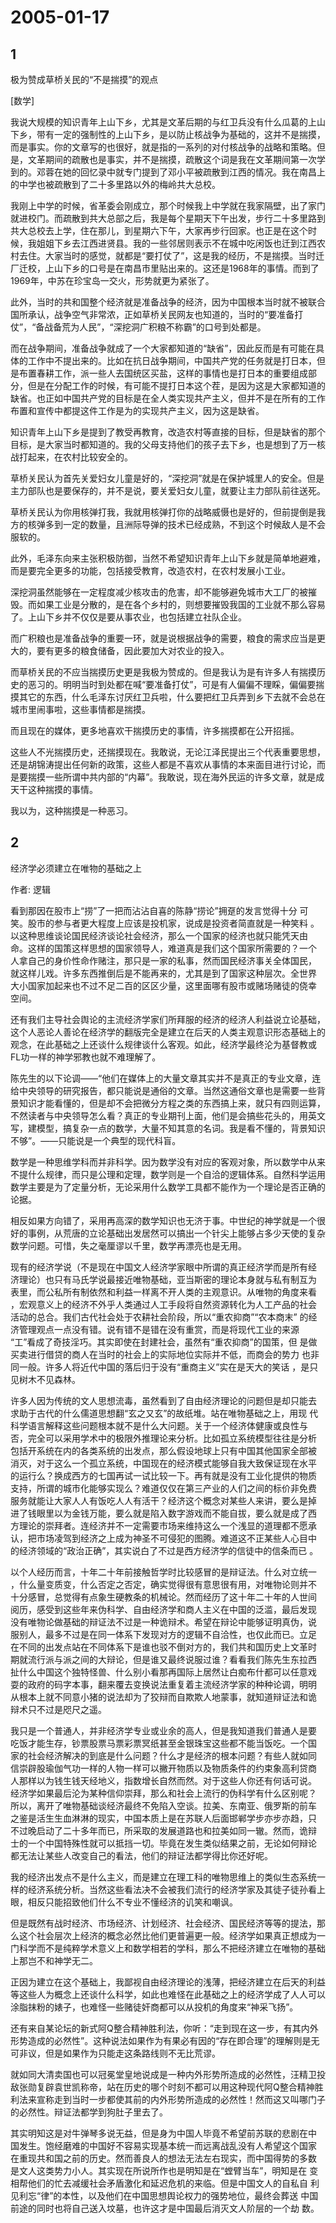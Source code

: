 # 2005-01-17

## 1

极为赞成草桥关民的“不是揣摸”的观点 

[数学]

我说大规模的知识青年上山下乡，尤其是文革后期的与红卫兵没有什么瓜葛的上山下乡，带有一定的强制性的上山下乡，是以防止核战争为基础的，这并不是揣摸，而是事实。你的文章写的也很好，就是指的一系列的对付核战争的战略和策略。但是，文革期间的疏散也是事实，并不是揣摸，疏散这个词是我在文革期间第一次学到的。邓蓉在她的回忆录中就专门提到了邓小平被疏散到江西的情况。我在南昌上的中学也被疏散到了二十多里路以外的梅岭共大总校。 

我刚上中学的时候，省革委会刚成立，那个时候我上中学就在我家隔壁，出了家门就进校门。而疏散到共大总部之后，我是每个星期天下午出发，步行二十多里路到共大总校去上学，住在那儿，到星期六下午，大家再步行回家。也正是在这个时候，我姐姐下乡去江西进贤县。我的一些邻居则表示不在城中吃闲饭也迁到江西农村去住。大家当时的感觉，就都是“要打仗了”，这是我的经历，不是揣摸。当时迁厂迁校，上山下乡的口号是在南昌市里贴出来的。这还是1968年的事情。而到了1969年，中苏在珍宝岛一交火，形势就更为紧张了。 

此外，当时的共和国整个经济就是准备战争的经济，因为中国根本当时就不被联合国所承认，战争空气非常浓，正如草桥关民网友也知道的，当时的“要准备打仗”，“备战备荒为人民”，“深挖洞广积粮不称霸”的口号到处都是。 

而在战争期间，准备战争就成了一个大家都知道的“缺省”，因此反而是有可能在具体的工作中不提出来的。比如在抗日战争期间，中国共产党的任务就是打日本，但是布置春耕工作，派一些人去国统区买盐，这样的事情也是打日本的重要组成部分，但是在分配工作的时候，有可能不提打日本这个茬，是因为这是大家都知道的缺省。也正如中国共产党的目标是在全人类实现共产主义，但并不是在所有的工作布置和宣传中都提这件工作是为的实现共产主义，因为这是缺省。 

知识青年上山下乡是提到了教受再教育，改造农村等直接的目标，但是缺省的那个目标，是大家当时都知道的。我的父母支持他们的孩子去下乡，也是想到了万一核战打起来，在农村比较安全的。 

草桥关民认为首先关爱妇女儿童是好的，“深挖洞”就是在保护城里人的安全。但是主力部队也是要保存的，并不是说，要关爱妇女儿童，就要让主力部队前往送死。 

草桥关民认为你用核弹打我，我就用核弹打你的战略威慑也是好的，但前提倒是我方的核弹多到一定的数量，且洲际导弹的技术已经成熟，不到这个时候敌人是不会服软的。 

此外，毛泽东向来主张积极防御，当然不希望知识青年上山下乡就是简单地避难，而是要完全更多的功能，包括接受教育，改造农村，在农村发展小工业。 

深挖洞虽然能够在一定程度减少核攻击的危害，却不能够避免城市大工厂的被摧毁。而如果工业是分散的，是在各个乡村的，则想要摧毁我国的工业就不那么容易了。上山下乡并不仅仅是要从事农业，也包括建立社队企业。 

而广积粮也是准备战争的重要一环，就是说根据战争的需要，粮食的需求应当是更大的，要有更多的粮食储备，因此要加大对农业的投入。 

而草桥关民的不应当揣摸历史更是我极为赞成的。但是我认为是有许多人有揣摸历史的恶习的。明明当时到处都在喊“要准备打仗”，可是有人偏偏不理睬，偏偏要揣摸其它的东西，什么毛泽东讨厌红卫兵啦，什么要把红卫兵弄到乡下去就不会总在城市里闹事啦，这些事情都是揣摸。 

而且现在的媒体，更多地喜欢干揣摸历史的事情，许多揣摸都在公开招摇。 

这些人不光揣摸历史，还揣摸现在。我敢说，无论江泽民提出三个代表重要思想，还是胡锦涛提出任何新的政策，这些人都是不喜欢从事情的本来面目进行讨论，而是要揣摸一些所谓中共内部的“内幕”。我敢说，现在海外民运的许多文章，就是成天干这种揣摸的事情。 

我以为，这种揣摸是一种恶习。

## 2

经济学必须建立在唯物的基础之上

作者: 逻辑 

看到那因在股市上“捞”了一把而沾沾自喜的陈静“捞论”拥趸的发言觉得十分  可笑。股市的参与者更大程度上应该是投机家，说成是投资者简直就是一种笑料  。以这种思维谈论国民经济谈论社会经济，那么一个国家的经济也就只能凭天由  命。这样的国策这样思想的国家领导人，难道真是我们这个国家所需要的？一个  人拿自己的身价性命作赌注，那只是一家的私事，然而国民经济事关全体国民，  就这样儿戏。许多东西推倒后是不能再来的，尤其是到了国家这种层次。全世界  大小国家加起来也不过不足二百的区区少量，这里面哪有股市或赌场赌徒的侥幸  空间。 

还有我们主导社会舆论的主流经济学家们所拜服的经济的经济人利益说立论基础，这个人恶论人善论在经济学的翻版完全是建立在后天的人类主观意识形态基础上的观念，在此基础之上还谈什么规律谈什么客观。如此，经济学最终沦为基督教或FL功一样的神学邪教也就不难理解了。

陈先生的以下论调――“他们在媒体上的大量文章其实并不是真正的专业文章，连给中央领导的研究报告，都只能说是通俗的文章。当然这通俗文章也是需要一些背景知识才能看懂的，但是却不会把微分方程之类的东西搞上来，就只有四则运算，不然读者与中央领导怎么看？真正的专业期刊上面，他们是会搞些花头的，用英文写，建模型，搞复杂一点的数学，大量不知其意的名词。我是看不懂的，背景知识不够”。――只能说是一个典型的现代科盲。

数学是一种思维学科而并非科学。因为数学没有对应的客观对象，所以数学中从来不提什么规律，而只是公理和定理，数学则是一个自洽的逻辑体系。自然科学运用数学主要是为了定量分析，无论采用什么数学工具都不能作为一个理论是否正确的论据。

相反如果方向错了，采用再高深的数学知识也无济于事。中世纪的神学就是一个很好的事例，从荒唐的立论基础出发居然可以搞出一个针尖上能够占多少天使的复杂数学问题。可惜，失之毫厘谬以千里，数学再漂亮也是无用。

现有的经济学说（不是现在中国文人经济学家眼中所谓的真正经济学而是所有经  济理论）也只有马氏学说最接近唯物基础，亚当斯密的理论本身就与私有制互为  表里，而公私所有制依然和利益一样离不开人类的主观意识。从唯物的角度来看  ，宏观意义上的经济不外乎人类通过人工手段将自然资源转化为人工产品的社会  活动的总合。我们古代社会处于农耕社会阶段，所以“重农抑商”“农本商末”  的经济管理观点一点没有错。说有错不是错在没有重赏，而是将现代工业的来源  “工”看成了奇技淫巧。其实即使在封建社会，虽然有“重农抑商”的国策，但  是做买卖进行借贷的商人在当时的社会上的实际地位实际并不低，而商会的势力  也非同一般。许多人将近代中国的落后归于没有“重商主义”实在是天大的笑话  ，是只见树木不见森林。 

许多人因为传统的文人思想流毒，虽然看到了自由经济理论的问题但是却只能去  求助于古代的什么儒道思想翻“玄之又玄”的故纸堆。站在唯物基础之上，用现  代科学语言解释这些问题根本就不是什么大问题。关于一个经济体健康或良性与  否，完全可以采用学术中的极限外推理论来分析。比如孤立系统模型往往是分析  包括开系统在内的各类系统的出发点，那么假设地球上只有中国其他国家全部被  消灭，对于这么一个孤立系统，中国现在的经济模式能够自我大致保证现在水平  的运行么？换成西方的七国再试一试比较一下。再有就是没有工业化提供的物质  支持，所谓的城市化能够实现么？难道仅仅在第三产业的人们之间的标价非免费  服务就能让大家人人有饭吃人人有活干？经济这个概念对某些人来讲，要么是掉  进了钱眼里以为金钱万能，要么就是陷入数字游戏而不能自拔，要么就是成了西  方理论的崇拜者。连经济并不一定需要市场来维持这么一个浅显的道理都不愿承  认，把市场凌驾到经济之上成为神圣不可侵犯的图腾。难道这不正某些人心目中  的经济领域的“政治正确”，其实说白了不过是西方经济学的信徒中的信条而已  。 

以个人经历而言，十年二十年前接触哲学时比较感冒的是辩证法。什么对立统一  ，什么量变质变，什么否定之否定，确实觉得很有意思很有用，对唯物论则并不  十分感冒，总觉得有点象生硬教条的机械论。然而经历了这十年二十年的人世间  阅历，感受到这些年来伪科学、自由经济学和商人主义在中国的泛滥，最后发现  没有唯物论做基础的辩证法不过是一种诡辩术。希望在辩论中能够证明真伪，说  服别人，最多不过是在同一体系下发现对方的逻辑不自洽性，也仅此而已。立足  在不同的出发点站在不同体系下是谁也驳不倒对方的，我们共和国历史上文革时  期就流行派与派之间的大辩论，但是谁又最终说服过谁？看看我们陈先生东拉西  扯什么中国这个独特怪兽、什么别小看那再国际上居然让白痴布什都可以任意戏  耍的政府的码字本事，翻来覆去变换说法重复着主流经济学家的种种论调，明明  从根本上就不同意小猪的说法却为了狡辩而自欺欺人地蒙事，就知道辩证法和诡  辩术只不过是咫尺之遥。 

我只是一个普通人，并非经济学专业或业余的高人，但是我知道我们普通人是要  吃饭才能生存，钞票股票马票彩票冥纸甚至金银珠宝这些都不能当饭吃。一个国  家的社会经济解决的到底是什么问题？什么才是经济的根本问题？有些人就如同  信崇辟股瑜伽气功一样的人物一样可以撇开物质以及物质条件的约束象高利贷商  人那样以为钱生钱天经地义，指数增长自然而然。对于这些人你还有何话可说。  经济学如果最后沦为某种信仰崇拜，那么和社会上流行的伪科学有什么区别呢？  所以，离开了唯物基础谈经济最终不免陷入空谈。拉美、东南亚、俄罗斯的前车  之鉴是活生生血淋淋的现实，中国本质上是在苏联人后面邯郸学步亦步亦趋，只  不过晚启动了二十多年而已，所采取的发展道路也和拉美如同一辙。然而，诡辩  士的一个中国特殊性就可以抵挡一切。毕竟在发生类似结果之前，无论如何辩论  都无法让某些人改变自己的看法，他们的辩证法都学得比你还好呢。 

我的经济出发点不是什么主义，而是建立在理工科的唯物思维上的类似生态系统一样的经济系统分析。当然这些看法决不会被我们流行的经济学家及其徒子徒孙看上眼，相反只能招致他们什么不专业不懂经济的讥笑和嘲讽。

但是既然有战时经济、市场经济、计划经济、社会经济、国民经济等等的提法，那么这个社会层次上经济的概念必然比他们更普遍更一般。经济学如果真正想成为一门科学而不是纯粹学术意义上和数学相若的学科，那么不把经济建立在唯物的基础上那岂不和神学无二。

正因为建立在这个基础上，我鄙视自由经济理论的浅薄，把经济建立在后天的利益等这些人为概念上还谈什么科学，如此也难怪在此基础之上的经济学成了人人可以涂脂抹粉的婊子，也难怪一些赌徒奸商都可以从投机的角度来“神采飞扬”。

还有来自某论坛的新式阿Q整合精神胜利法，你听：“走到现在这一步，有其内外形势造成的必然性”。这种说法如果作为有果必有因的“存在即合理”的理解则是无可非议，但是如果作为只能走这条路线则不无比荒谬。

就如同大清卖国也可以冠冕堂皇地说成是一种内外形势所造成的必然性，汪精卫投敌张勋复辟袁世凯称帝，站在历史的哪个时刻不都可以用这种现代阿Q整合精神胜利法来宣称走到当时一步都使其前的内外形势所造成的必然性！然而这又叫哪门子的必然性。辩证法都学到狗肚子里去了。

其实明知这是对牛弹琴多说无益，但是身为中国人毕竟不希望前苏联的悲剧在中  国发生。饱经磨难的中国好不容易实现基本统一而远离战乱没有人希望这个国家  在重现共和国之前的历史。然而善良人的想法无法左右现实，而中国得势的多数  是文人这类势力小人。其实现在所说所作也是明知是在“螳臂当车”，明知是在  变相帮他们的忙去减缓社会矛盾激化和延迟危机的来临。但是中国文人的自私自  利见利忘“律”的本性，以及他们在中国思想舆论权力的强势地位，最终会葬送  中国前途的同时也将自己送入坟墓，也许这才是中国最后消灭文人阶层的一个劫  数。

